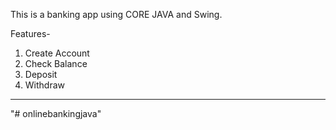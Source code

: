 This is a banking app using CORE JAVA and Swing.

Features-
1. Create Account
2. Check Balance
3. Deposit
4. Withdraw

-----------------------------------------------------
"# onlinebankingjava" 
